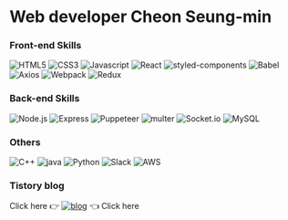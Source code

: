 # Web developer Cheon Seung-min   

### Front-end Skills
![HTML5](http://img.shields.io/badge/-HTML5-E34f26?style=flat-square&logo=HTML5&logoColor=white)
![CSS3](http://img.shields.io/badge/-CSS3-1572B6?style=flat-square&logo=CSS3&logoColor=white)
![Javascript](http://img.shields.io/badge/-Javascript-F7DF1E?style=flat-square&logo=Javascript&logoColor=black)
![React](http://img.shields.io/badge/-React-61DAFB?style=flat-square&logo=React&logoColor=black)
![styled-components](http://img.shields.io/badge/-styled--components-DB7093?style=flat-square&logo=styled-components&logoColor=white)
![Babel](http://img.shields.io/badge/-Babel-F9DC3E?style=flat-square&logo=Babel&logoColor=black)
![Axios](https://img.shields.io/badge/-Axios-EFEFEF?&logo=Node.js&logoColor=black)
![Webpack](http://img.shields.io/badge/-Webpack-8DD6F9?style=flat-square&logo=Webpack&logoColor=black)
![Redux](http://img.shields.io/badge/-Redux-764ABC?style=flat-square&logo=Redux&logoColor=white)

### Back-end Skills
![Node.js](http://img.shields.io/badge/-Node.js-339933?style=flat-square&logo=Node.js&logoColor=white)
![Express](https://img.shields.io/badge/-Express-EFEFEF?&logo=Node.js&logoColor=black)
![Puppeteer](https://img.shields.io/badge/-Puppeteer-EFEFEF?&logo=Node.js&logoColor=black)
![multer](https://img.shields.io/badge/-multer-EFEFEF?&logo=Node.js&logoColor=black)
![Socket.io](http://img.shields.io/badge/-Socket.io-010101?style=flat-square&logo=Socket.io&logoColor=white)
![MySQL](http://img.shields.io/badge/-MySQL-4479A1?style=flat-square&logo=MySQL&logoColor=white)

### Others
![C++](http://img.shields.io/badge/-C++-00599C?style=flat-square&logo=C++&logoColor=white)
![java](http://img.shields.io/badge/-Java-007396?style=flat-square&logo=Java&logoColor=white)
![Python](http://img.shields.io/badge/-Python-3776AB?style=flat-square&logo=Python&logoColor=white)
![Slack](http://img.shields.io/badge/-Slack-4A154B?style=flat-square&logo=Slack&logoColor=white)
![AWS](http://img.shields.io/badge/-AWS-232F3E?style=flat-square&logo=Amazon-AWS&logoColor=white)

### Tistory blog
Click here :point_right:
[![blog](http://img.shields.io/badge/-Blog-FF5722?style=for-the-badge&logo=Blogger&logoColor=white&link=https://dudghsx.tistory.com/)](https://dudghsx.tistory.com/)
:point_left: Click here
